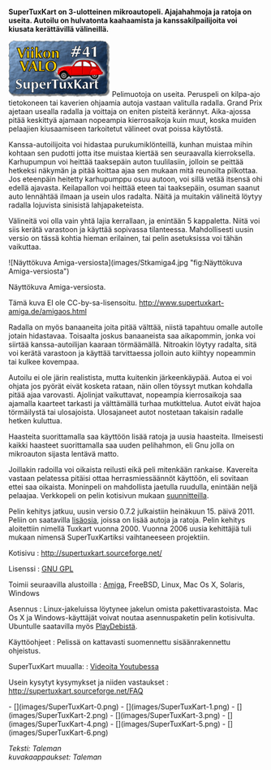 <!--
Title: 1x41 SuperTuxKart - Viikon VALO #41
Date: 2011/10/09
Pageimage: valo41-Supertuxkart.png
Tags: Linux,Windows,Mac OS X,Amiga OS,FreeBSD,Solaris,Peli
-->

**SuperTuxKart on 3-ulotteinen mikroautopeli. Ajajahahmoja ja ratoja on
useita. Autoilu on hulvatonta kaahaamista ja kanssakilpailijoita voi
kiusata kerättävillä välineillä.**

![](images/valo41-Supertuxkart.png "fig:valo41-Supertuxkart.png") Pelimuotoja
on useita. Peruspeli on kilpa-ajo tietokoneen tai kaverien ohjaamia
autoja vastaan valitulla radalla. Grand Prix ajetaan usealla radalla ja
voittaja on eniten pisteitä kerännyt. Aika-ajossa pitää keskittyä
ajamaan nopeampia kierrosaikoja kuin muut, koska muiden pelaajien
kiusaamiseen tarkoitetut välineet ovat poissa käytöstä.

Kanssa-autoilijoita voi hidastaa purukumiklönteillä, kunhan muistaa
mihin kohtaan sen pudotti jotta itse muistaa kiertää sen seuraavalla
kierroksella. Karhupumpun voi heittää taaksepäin auton tuulilasiin,
jolloin se peittää hetkeksi näkymän ja pitää koittaa ajaa sen mukaan
mitä reunoilta pilkottaa. Jos eteenpäin heitetty karhupumppu osuu
autoon, voi sillä vetää itsensä ohi edellä ajavasta. Keilapallon voi
heittää eteen tai taaksepäin, osuman saanut auto lennähtää ilmaan ja
usein ulos radalta. Näitä ja muitakin välineitä löytyy radalla lojuvista
sinisistä lahjapaketeista.

Välineitä voi olla vain yhtä lajia kerrallaan, ja enintään 5 kappaletta.
Niitä voi siis kerätä varastoon ja käyttää sopivassa tilanteessa.
Mahdollisesti uusin versio on tässä kohtia hieman erilainen, tai pelin
asetuksissa voi tähän vaikuttaa.

<div class="rightimage" markdown="1">
![Näyttökuva Amiga-versiosta](images/Stkamiga4.jpg "fig:Näyttökuva Amiga-versiosta")

Näyttökuva Amiga-versiosta.

Tämä kuva EI ole CC-by-sa-lisensoitu. <http://www.supertuxkart-amiga.de/amigaos.html>
</div>
Radalla on myös banaaneita joita pitää välttää, niistä tapahtuu omalle autolle
jotain hidastavaa. Toisaalta joskus banaaneista saa aikapommin, jonka
voi siirtää kanssa-autoilijan kaaraan törmäämällä. Nitroakin löytyy
radalta, sitä voi kerätä varastoon ja käyttää tarvittaessa jolloin auto
kiihtyy nopeammin tai kulkee kovempaa.

Autoilu ei ole järin realistista, mutta kuitenkin järkeenkäypää. Autoa
ei voi ohjata jos pyörät eivät kosketa rataan, näin ollen töyssyt mutkan
kohdalla pitää ajaa varovasti. Ajolinjat vaikuttavat, nopeampia
kierrosaikoja saa ajamalla kaarteet tarkasti ja välttämällä turhaa
mutkittelua. Autot eivät hajoa törmäilystä tai ulosajoista. Ulosajaneet
autot nostetaan takaisin radalle hetken kuluttua.

Haasteita suorittamalla saa käyttöön lisää ratoja ja uusia haasteita.
Ilmeisesti kaikki haasteet suorittamalla saa uuden pelihahmon, eli Gnu
jolla on mikroauton sijasta lentävä matto.

Joillakin radoilla voi oikaista reilusti eikä peli mitenkään rankaise.
Kavereita vastaan pelatessa pitäisi ottaa herrasmiessäännöt käyttöön,
eli sovitaan ettei saa oikaista. Moninpeli on mahdollista jaetulla
ruudulla, enintään neljä pelaajaa. Verkkopeli on pelin kotisivun mukaan
[suunnitteilla](http://supertuxkart.sourceforge.net/Discover).

Pelin kehitys jatkuu, uusin versio 0.7.2 julkaistiin heinäkuun 15. päivä 2011.
Peliin on saatavilla [lisäosia](http://stkaddons.net/), joissa on
lisää autoja ja ratoja. Pelin kehitys aloitettiin nimellä Tuxkart vuonna 2000.
Vuonna 2006 uusia kehittäjiä tuli mukaan nimensä SuperTuxKartiksi
vaihtaneeseen projektiin.

Kotisivu
:   <http://supertuxkart.sourceforge.net/>

Lisenssi
:   [GNU GPL](GNU_GPL)

Toimii seuraavilla alustoilla
:   [Amiga](http://www.supertuxkart-amiga.de/), FreeBSD, Linux, Mac Os
    X, Solaris, Windows

Asennus
:   Linux-jakeluissa löytynee jakelun omista pakettivarastoista. Mac Os
    X ja Windows-käyttäjät voivat noutaa asennuspaketin pelin
    kotisivulta. Ubuntulle saatavilla myös
    [PlayDebistä](http://www.playdeb.net/updates/ubuntu/11.04/?q=supertuxkart).

Käyttöohjeet
:   Pelissä on kattavasti suomennettu sisäänrakennettu ohjeistus.

SuperTuxKart muualla:
:   [Videoita Youtubessa](http://www.youtube.com/results?search_query=supertuxkart&aq=1&oq=supertux)

Usein kysytyt kysymykset ja niiden vastaukset
:   <http://supertuxkart.sourceforge.net/FAQ>

<div class="psgallery" markdown="1">
-   [](images/SuperTuxKart-0.png)‎
-   [](images/SuperTuxKart-1.png)
-   [](images/SuperTuxKart-2.png)
-   [](images/SuperTuxKart-3.png)
-   [](images/SuperTuxKart-4.png)
-   [](images/SuperTuxKart-5.png)
-   [](images/SuperTuxKart-6.png)
</div>


*Teksti: Taleman* <br />
*kuvakaappaukset: Taleman*
